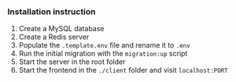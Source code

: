 ### Installation instruction
1. Create a MySQL database
2. Create a Redis server
3. Populate the `.template.env` file and rename it to `.env`
4. Run the initial migration with the `migration:up` script
5. Start the server in the root folder
6. Start the frontend in the `./client` folder and visit `localhost:PORT`
